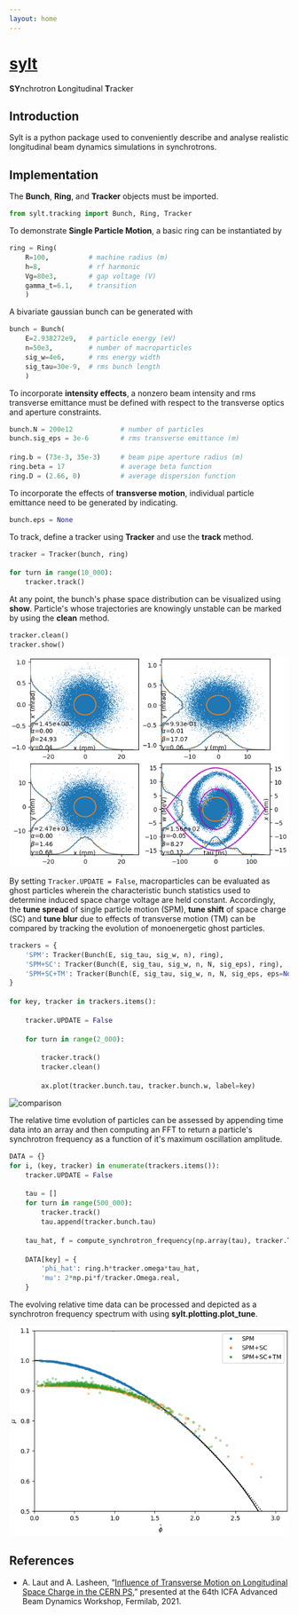 ```yaml
---
layout: home
---
```


# [sylt](https://alaut.github.io/sylt/)

**SY**nchrotron **L**ongitudinal **T**racker

## Introduction

Sylt is a python package used to conveniently describe and analyse realistic longitudinal beam dynamics simulations in synchrotrons.

## Implementation

The __Bunch__, __Ring__, and __Tracker__ objects must be imported.

```python
from sylt.tracking import Bunch, Ring, Tracker
```

To demonstrate __Single Particle Motion__, a basic ring can be instantiated by

```python
ring = Ring(
    R=100,          # machine radius (m)
    h=8,            # rf harmonic
    Vg=80e3,        # gap voltage (V)
    gamma_t=6.1,    # transition
    )
```

A bivariate gaussian bunch can be generated with

```python
bunch = Bunch(
    E=2.938272e9,   # particle energy (eV)
    n=50e3,         # number of macroparticles
    sig_w=4e6,      # rms energy width
    sig_tau=30e-9,  # rms bunch length
    )
```

To incorporate __intensity effects__, a nonzero beam intensity and rms transverse emittance must be defined with respect to the transverse optics and aperture constraints.

```python
bunch.N = 200e12            # number of particles
bunch.sig_eps = 3e-6        # rms transverse emittance (m)

ring.b = (73e-3, 35e-3)     # beam pipe aperture radius (m)
ring.beta = 17              # average beta function
ring.D = (2.66, 0)          # average dispersion function
```

To incorporate the effects of __transverse motion__, individual particle emittance need to be generated by indicating.

```python
bunch.eps = None
```

To track, define a tracker using __Tracker__ and use the __track__ method.

```python
tracker = Tracker(bunch, ring)

for turn in range(10_000):
    tracker.track()
```

At any point, the bunch's phase space distribution can be visualized using __show__. Particle's whose trajectories are knowingly unstable can be marked by using the __clean__ method.

```python
tracker.clean()
tracker.show()
```

![demo](./figs/demo.png)

By setting ```Tracker.UPDATE = False```, macroparticles can be evaluated as ghost particles wherein the characteristic bunch statistics used to determine induced space charge voltage are held constant. Accordingly, the __tune spread__ of single particle motion (SPM), __tune shift__ of space charge (SC) and __tune blur__ due to effects of transverse motion (TM) can be compared by tracking the evolution of monoenergetic ghost particles.

```python
trackers = {
    'SPM': Tracker(Bunch(E, sig_tau, sig_w, n), ring),
    'SPM+SC': Tracker(Bunch(E, sig_tau, sig_w, n, N, sig_eps), ring),
    'SPM+SC+TM': Tracker(Bunch(E, sig_tau, sig_w, n, N, sig_eps, eps=None), ring)
}

for key, tracker in trackers.items():

    tracker.UPDATE = False

    for turn in range(2_000):
    
        tracker.track()
        tracker.clean()
    
        ax.plot(tracker.bunch.tau, tracker.bunch.w, label=key)
```

![comparison](./figs/comparison.gif)

The relative time evolution of particles can be assessed by appending time data into an array and then computing an FFT to return a particle's synchrotron frequency as a function of it's maximum oscillation amplitude.

```python
DATA = {}
for i, (key, tracker) in enumerate(trackers.items()):
    tracker.UPDATE = False

    tau = []
    for turn in range(500_000):
        tracker.track()
        tau.append(tracker.bunch.tau)

    tau_hat, f = compute_synchrotron_frequency(np.array(tau), tracker.T)

    DATA[key] = {
        'phi_hat': ring.h*tracker.omega*tau_hat,
        'mu': 2*np.pi*f/tracker.Omega.real,
    }
```

The evolving relative time data can be processed and depicted as a synchrotron frequency spectrum with using __sylt.plotting.plot_tune__.

![tune](./figs/tune.png)

## References

- A. Laut and A. Lasheen, “[Influence of Transverse Motion on Longitudinal Space Charge in the CERN PS](https://drive.google.com/open?id=1AdkxdEvXXhXO1ewIXUXm31VhAgo93jxw&authuser=alexanderlaut%40gmail.com&usp=drive_fs),” presented at the 64th ICFA Advanced Beam Dynamics Workshop, Fermilab, 2021.


